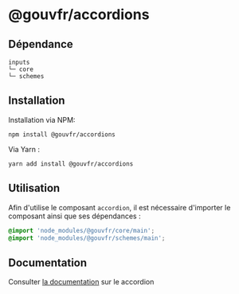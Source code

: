 # @gouvfr/accordions

## Dépendance
```shell
inputs
└─ core
└─ schemes
```

## Installation
Installation via NPM:
```
npm install @gouvfr/accordions
```
Via Yarn :
```
yarn add install @gouvfr/accordions
```

## Utilisation
Afin d'utilise le composant `accordion`, il est nécessaire d'importer le composant ainsi que ses dépendances :
```scss
@import 'node_modules/@gouvfr/core/main';
@import 'node_modules/@gouvfr/schemes/main';
```

## Documentation

Consulter [la documentation](#) sur le accordion
